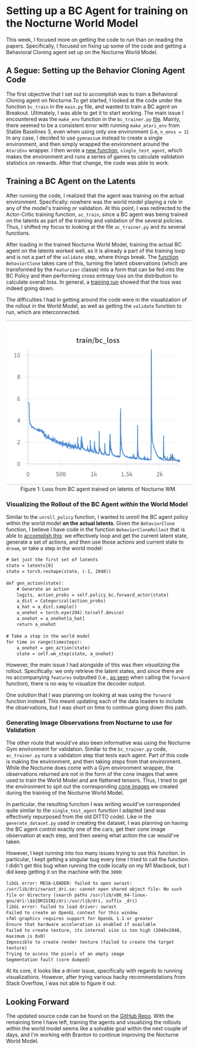 # Setting up a BC Agent for training on the Nocturne World Model

This week, I focused more on getting the code to run than on reading the papers. Specifically, I focused on fixing up some of the code and getting a Behavioral Cloning agent set up on the Nocturne World Model.

## A Segue: Setting up the Behavior Cloning Agent Code

The first objective that I set out to accomplish was to train a Behavioral Cloning agent on Nocturne.To get started, I looked at the code under the function `bc_train` in the `main.py` file, and wanted to train a BC agent on Breakout. Ultimately, I was able to get it to start working. The main issue I encountered was the `make_env` function in the `bc_trainer.py` [file](https://github.com/cpondoc/DITTO/blob/main/src/trainers/bc_trainer.py). Mainly, there seemed to be a consistent error with running `make_atari_env` from Stable Baselines 3, even when using only one environment (i.e, `n_envs = 1`). In any case, I decided to use `gymnasium` instead to create a single environment, and then simply wrapped the environment around the `AtariEnv` wrapper. I then wrote a [new function](https://github.com/cpondoc/DITTO/blob/be4f7696c664df1cb918b7dabc8b392e87a01940/src/trainers/bc_trainer.py#L166), `single_test_agent`, which makes the environment and runs a series of games to calculate validation statistics on rewards. After that change, the code was able to work.

## Training a BC Agent on the Latents

After running the code, I realized that the agent was training on the actual environment. Specifically: nowhere was the world model playing a role in any of the model's training or validation. At this point, I was redirected to the Actor-Critic training function, `ac_train`, since a BC agent was being trained on the latents as part of the training and validation of the several policies. Thus, I shifted my focus to looking at the file `ac_trainer.py` and its several functions.

After loading in the trained Nocturne World Model, training the actual BC agent on the latents worked well, as it is already a part of the training loop and is not a part of the `validate` step, where things break. The [function](https://github.com/cpondoc/DITTO/blob/be4f7696c664df1cb918b7dabc8b392e87a01940/src/trainers/ac_trainer.py#L315) `BehaviorClone` takes care of this, turning the latent observations (which are transformed by the `Featurizer` classe) into a form that can be fed into the BC Policy and then performing cross entropy loss on the distribution to calculate overall loss. In general, a [training run](https://wandb.ai/pondoc/dreamer/runs/7gip2isc?workspace=user-cpondoc) showed that the loss was indeed going down.

The difficulties I had in getting around the code were in the visualization of the rollout in the World Model, as well as getting the `validate` function to run, which are interconnected.

<p align="center">
  <img src="imgs/bc_nocturne_loss.png" />
  <br />
  Figure 1: Loss from BC agent trained on latents of Nocturne WM.
</p>

### Visualizing the Rollout of the BC Agent *within* the World Model

Similar to the `unroll_policy` function, I wanted to unroll the BC agent policy within the world model **on the actual latents**. Given the `BehaviorClone` function, I believe I have code in the function `BehaviorCloneRollout` that is able to [accomplish this](https://github.com/cpondoc/DITTO/blob/39d0431c69f30f8bf3e301631b453521976457b9/src/trainers/ac_trainer.py#L280): we effectively loop and get the current latent state, generate a set of actions, and then use those actions and current state to `dream`, or take a step in the world model:

```python3
# Get just the first set of latents
state = latents[0]
state = torch.reshape(state, (-1, 2048))

def gen_action(state):
    # Generate an action
    logits, action_probs = self.policy_bc.forward_actor(state)
    a_dist = Categorical(action_probs)
    a_hat = a_dist.sample()
    a_onehot = torch.eye(294).to(self.device)
    a_onehot = a_onehot[a_hat]
    return a_onehot

# Take a step in the world model
for time in range(timesteps):
    a_onehot = gen_action(state)
    state = self.wm_step(state, a_onehot)
```

However, the main issue I had alongside of this was then *visualizing* the rollout. Specifically: we only retrieve the latent states, and since there are no accompanying `features` outputted (i.e., [as seen](https://github.com/cpondoc/DITTO/blob/be4f7696c664df1cb918b7dabc8b392e87a01940/src/models/world_model.py#L56C5-L56C17) when calling the `forward` function), there is no way to visualize the decoder output.

One solution that I was planning on looking at was using the `forward` function instead. This meant updating each of the data loaders to include the observations, but I was short on time to continue going down this path.

### Generating Image Observations from Nocturne to use for Validation

The other route that would've also been informative was using the Nocturne Gym environment for validation. Similar to the `bc_trainer.py` code, `ac_trainer.py` runs a validation step that tests each agent. Part of this code is making the environment, and then taking steps from that environment. While the Nocturne does come with a Gym environment wrapper, the observations returned are not in the form of the cone images that were used to train the World Model and are flattened tensors. Thus, I tried to get the environment to spit out the corresponding [cone images](https://github.com/cpondoc/ditto-nocturne/blob/main/reports/nocturne-wm.md#creating-the-dataset) we created during the training of the Nocturne World Model.

In particular, the resulting function I was writing would've corresponded quite similar to the `single_test_agent` function I adapted (and was effectively repurposed from the old DITTO code). Like in the `generate_dataset.py` used in creating the dataset, I was planning on having the BC agent control exactly one of the cars, get their cone image observation at each step, and then seeing what action the car would've taken.

However, I kept running into too many issues trying to use this function. In particular, I kept getting a singular bug every time I tried to call the function. I didn't get this bug when running the code locally on my M1 Macbook, but I did keep getting it on the machine with the `3090`:

```
libGL error: MESA-LOADER: failed to open swrast: /usr/lib/dri/swrast_dri.so: cannot open shared object file: No such file or directory (search paths /usr/lib/x86_64-linux-gnu/dri:\$${ORIGIN}/dri:/usr/lib/dri, suffix _dri)
libGL error: failed to load driver: swrast
Failed to create an OpenGL context for this window
sfml-graphics requires support for OpenGL 1.1 or greater
Ensure that hardware acceleration is enabled if available
Failed to create texture, its internal size is too high (2048x2048, maximum is 0x0)
Impossible to create render texture (failed to create the target texture)
Trying to access the pixels of an empty image
Segmentation fault (core dumped)
```

At its core, it looks like a driver issue, specifically with regards to running visualizations. However, after trying various hacky recommendations from Stack Overflow, I was not able to figure it out.

## Looking Forward

The updated source code can be found on the [GitHub Repo](https://github.com/cpondoc/ditto-nocturne). With the remaining time I have left, training the agents and visualizing the rollouts within the world model seems like a solvable goal within the next couple of days, and I'm working with Branton to continue improving the Nocturne World Model.
